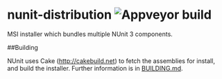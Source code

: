 nunit-distribution ![Appveyor build](https://ci.appveyor.com/api/projects/status/github/nunit/nunit-distribution?branch=master&svg=true)
==================

MSI installer which bundles multiple NUnit 3 components. 

##Building

NUnit uses Cake (http://cakebuild.net) to fetch the assemblies for install, and build the installer. Further information is in [BUILDING.md](BUILDING.md).